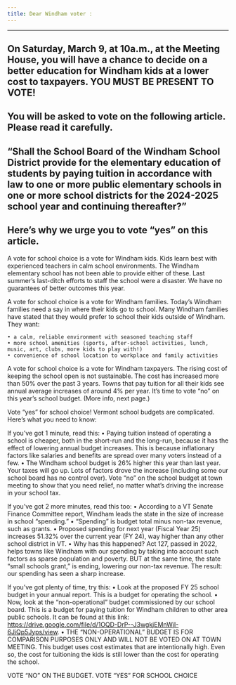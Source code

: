 ```yaml
---
title: Dear Windham voter :
---
```


---
On Saturday, March 9, at 10a.m., at the Meeting House, you will have a chance to decide on a better education for Windham kids at a lower cost to taxpayers. YOU MUST BE PRESENT TO VOTE!
---
You will be asked to vote on the following article. Please read it carefully.
---
“Shall the School Board of the Windham School District provide for the elementary education of students by paying tuition in accordance with law to one or more public elementary schools in one or more school districts for the 2024-2025 school year and continuing thereafter?”
---
Here’s why we urge you to vote “yes” on this article. 
---
A vote for school choice is a vote for Windham kids. Kids learn best with experienced teachers in calm school environments. The Windham elementary school has not been able to provide either of these. Last summer’s last-ditch efforts to staff the school were a disaster. We have no guarantees of better outcomes this year. 

A vote for school choice is a vote for Windham families. Today’s Windham families need a say in where their kids go to school. Many Windham families have stated that they would prefer to school their kids outside of Windham. They want:

    • a calm, reliable environment with seasoned teaching staff 
    • more school amenities (sports, after-school activities, lunch, music, art, clubs, more kids to play with!)
    • convenience of school location to workplace and family activities

A vote for school choice is a vote for Windham taxpayers. The rising cost of keeping the school open is not sustainable. The cost has increased more than 50% over the past 3 years. Towns that pay tuition for all their kids see annual average increases of around 4% per year. It’s time to vote “no” on this year’s school budget. (More info, next page.)

 Vote “yes” for school choice!
Vermont school budgets are complicated. Here’s what you need to know:

If you’ve got 1 minute, read this:
    • Paying tuition instead of operating a school is cheaper, both in the short-run and the long-run, because it has the effect of lowering annual budget increases. This is because inflationary factors like salaries and benefits are spread over many voters instead of a few. 
    • The Windham school budget is 26% higher this year than last year. Your taxes will go up. Lots of factors drove the increase (including some our school board has no control over). Vote “no” on the school budget at town meeting to show that you need relief, no matter what’s driving the increase in your school tax.

If you’ve got 2 more minutes, read this too: 
    • According to a VT Senate Finance Committee report, Windham leads the state in the size of increase in school “spending.” 
    • “Spending” is budget total minus non-tax revenue, such as grants.
    • Proposed spending for next year (Fiscal Year 25) increases 51.32% over the current year (FY 24), way higher than any other school district in VT. 
    • Why has this happened? Act 127, passed in 2022, helps towns like Windham with our spending by taking into account such factors as sparse population and poverty. BUT at the same time, the state “small schools grant,” is ending, lowering our non-tax revenue. The result: our spending has seen a sharp increase. 

If you’ve got plenty of time, try this:
    • Look at the proposed FY 25 school budget in your annual report. This is a budget for operating the school.
    • Now, look at the “non-operational” budget commissioned by our school board. This is a budget for paying tuition for Windham children to other area public schools. It can be found at this link: https://drive.google.com/file/d/1OQD-DrP--J3wgkjEMnWjI-6JiQp5Jyps/view. 
    • THE “NON-OPERATIONAL” BUDGET IS FOR COMPARISON PURPOSES ONLY AND WILL NOT BE VOTED ON AT TOWN MEETING. This budget uses cost estimates that are intentionally high. Even so, the cost for tuitioning the kids is still lower than the cost for operating the school.

VOTE “NO” ON THE BUDGET. VOTE “YES” FOR SCHOOL CHOICE

